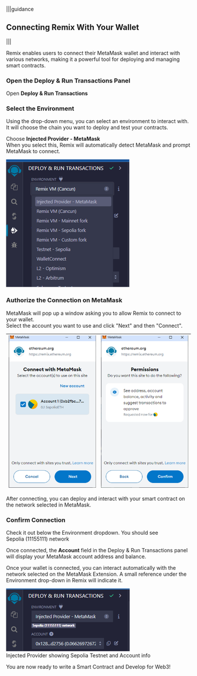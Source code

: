 |||guidance
## Connecting Remix With Your Wallet

|||


Remix enables users to connect their MetaMask wallet and interact with various networks, making it a powerful tool for deploying and managing smart contracts.

### Open the Deploy & Run Transactions Panel

Open **Deploy & Run Transactions**

### Select the Environment

Using the drop-down menu, you can select an environment to interact with. It will choose the chain you want to deploy and test your contracts.

Choose **Injected Provider \- MetaMask**   
When you select this, Remix will automatically detect MetaMask and prompt MetaMask to connect.

![](.guides/img/03/image6.png)

### Authorize the Connection on MetaMask

MetaMask will pop up a window asking you to allow Remix to connect to your wallet.   
Select the account you want to use and click "Next" and then "Connect".

| ![](.guides/img/03/image7.png)  | ![](.guides/img/03/image8.png)  |
| :---- | :---- |

After connecting, you can deploy and interact with your smart contract on the network selected in MetaMask.

### Confirm Connection

Check it out below the Environment dropdown. You should see  
Sepolia (11155111) network

Once connected, the **Account** field in the Deploy & Run Transactions panel will display your MetaMask account address and balance.

Once your wallet is connected, you can interact automatically with the network selected on the MetaMask Extension. A small reference under the Environment drop-down in Remix will indicate it.

![](.guides/img/03/image9.png)  
Injected Provider showing Sepolia Testnet and Account info

You are now ready to write a Smart Contract and Develop for Web3\!
